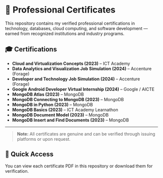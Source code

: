 # 📜 Professional Certificates

This repository contains my verified professional certifications in technology, databases, cloud computing, and software development — earned from recognized institutions and industry programs.

## 🎓 Certifications

- **Cloud and Virtualization Concepts (2023)** – ICT Academy
- **Data Analytics and Visualization Job Simulation (2024)** – Accenture (Forage)
- **Developer and Technology Job Simulation (2024)** – Accenture (Forage)
- **Google Android Developer Virtual Internship (2024)** – Google / AICTE
- **MongoDB Atlas (2023)** – MongoDB
- **MongoDB Connecting to MongoDB (2023)** – MongoDB
- **MongoDB in Python (2023)** – MongoDB
- **MongoDB Basics (2023)** – ICT Academy Learnathon
- **MongoDB Document Model (2023)** – MongoDB
- **MongoDB Insert and Find Documents (2023)** – MongoDB

---

> **Note:** All certificates are genuine and can be verified through issuing platforms or upon request.

## 🔗 Quick Access
You can view each certificate PDF in this repository or download them for verification.
